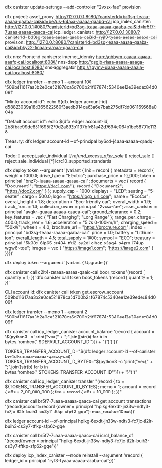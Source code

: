   dfx canister update-settings --add-controller  "2vxsx-fae" provision 


dfx project:
asset_proxy: http://127.0.0.1:8080/?canisterId=bd3sg-teaaa-aaaaa-qaaba-cai&id=be2us-64aaa-aaaaa-qaabq-cai
icp_index_canister: http://127.0.0.1:8080/?canisterId=bd3sg-teaaa-aaaaa-qaaba-cai&id=br5f7-7uaaa-aaaaa-qaaca-cai
icp_ledger_canister: http://127.0.0.1:8080/?canisterId=bd3sg-teaaa-aaaaa-qaaba-cai&id=ryjl3-tyaaa-aaaaa-aaaba-cai
provision: http://127.0.0.1:8080/?canisterId=bd3sg-teaaa-aaaaa-qaaba-cai&id=bkyz2-fmaaa-aaaaa-qaaaq-cai

dfx nns:
Frontend canisters:
internet_identity     http://qhbym-qaaaa-aaaaa-aaafq-cai.localhost:8080/
nns-dapp              http://qsgjb-riaaa-aaaaa-aaaga-cai.localhost:8080/
sns-aggregator        http://sgymv-uiaaa-aaaaa-aaaia-cai.localhost:8080/

dfx ledger transfer --memo 1  --amount 100  '509bd11617aa3b2e0ce521878ca5d700b24f67874c5340ee12e39edec84d009f'

"Minter account id":
echo $(dfx ledger account-id)
d58823039a18d365622560f3aedb914ca63a6e7bab275df7dd061169568a004a

"Default account id":
echo $(dfx ledger account-id)
2b8fbde99de881f695f279d2a892b1137bfe81a42d7694e064b1be58701e1138



Treasury: 
dfx ledger account-id --of-principal by6od-j4aaa-aaaaa-qaadq-cai

Todo:
[] accept_sale_individual
[*] refund_excess_after_sale
[*] reject_sale
[] reject_sale_individual
[*] icrc10_supported_standards


dfx deploy token  --argument '(variant { Init = record { metadata = record { weight = 1000.0; drive_type = "Electric"; purchase_price = 10_000; token = principal "bnz7o-iuaaa-aaaaa-qaaaa-cai"; documents = vec { record { "Document1"; "https://doc1.com" }; record { "Document2"; "https://doc2.com" } }; supply_cap = 1000; displays = "LED"; seating = "5-seater"; cargo = 500.0; logo = "https://logo_url.com"; name = "EcoCar"; overall_height = 1.8; description = "Eco-friendly car"; overall_width = 1.9; track_front = 1.5; collection_owner = principal "2vxsx-fae"; asset_canister = principal "avqkn-guaaa-aaaaa-qaaea-cai"; ground_clearance = 0.2; key_features = vec { "Fast Charging"; "Long Range" }; range_per_charge = 400.0; track_rear = 1.6; acceleration = "5.2s 0-100km/h"; charging_speed = "50kW"; wheels = 4.0; brochure_url = "https://brochure.com"; index = principal "bd3sg-teaaa-aaaaa-qaaba-cai"; price = 1.0; battery = "Lithium-ion"; overall_length = 4.5; total_supply = 1000; symbol = "ECO"; treasury = principal "5k33e-6lp65-cr434-tfxi2-sy2di-clhez-x6aq4-s4prn-i74up-wgw6r-tqe"; images = vec { "https://image1.com"; "https://image2.com" } }}})'

dfx deploy token --argument '(variant { Upgrade })'


dfx canister call c2lt4-zmaaa-aaaaa-qaaiq-cai book_tokens '(record { quantity = 1; })'
dfx canister call token book_tokens '(record { quantity = 1; })'


CLI account id: 
dfx canister call token get_escrow_account
509bd11617aa3b2e0ce521878ca5d700b24f67874c5340ee12e39edec84d009f

dfx ledger transfer --memo 1  --amount 2  '509bd11617aa3b2e0ce521878ca5d700b24f67874c5340ee12e39edec84d009f'


dfx canister call icp_ledger_canister account_balance '(record { account = '$(python3 -c 'print("vec{" + ";".join([str(b) for b in bytes.fromhex("'$DEFAULT_ACCOUNT_ID'")]) + "}")')'})'

TOKENS_TRANSFER_ACCOUNT_ID="$(dfx ledger account-id --of-canister bw4dl-smaaa-aaaaa-qaacq-cai)"
TOKENS_TRANSFER_ACCOUNT_ID_BYTES="$(python3 -c 'print("vec{" + ";".join([str(b) for b in bytes.fromhex("'$TOKENS_TRANSFER_ACCOUNT_ID'")]) + "}")')"


dfx canister call icp_ledger_canister transfer "(record { to = ${TOKENS_TRANSFER_ACCOUNT_ID_BYTES}; memo = 1; amount = record { e8s = 2_00_000_000 }; fee = record { e8s = 10_000 }; })"


dfx canister call br5f7-7uaaa-aaaaa-qaaca-cai get_account_transactions '(record{account=record {owner = principal "hpikg-6exdt-jn33w-ndty3-fc7jc-tl2lr-buih3-cs3y7-tftkp-sfp62-gqe"}; max_results=10:nat})'

dfx ledger account-id --of-principal hpikg-6exdt-jn33w-ndty3-fc7jc-tl2lr-buih3-cs3y7-tftkp-sfp62-gqe

dfx canister call br5f7-7uaaa-aaaaa-qaaca-cai icrc1_balance_of '(record{owner = principal "hpikg-6exdt-jn33w-ndty3-fc7jc-tl2lr-buih3-cs3y7-tftkp-sfp62-gqe"})'


dfx deploy icp_index_canister --mode reinstall --argument '(record { ledger_id = principal "ryjl3-tyaaa-aaaaa-aaaba-cai";})'
